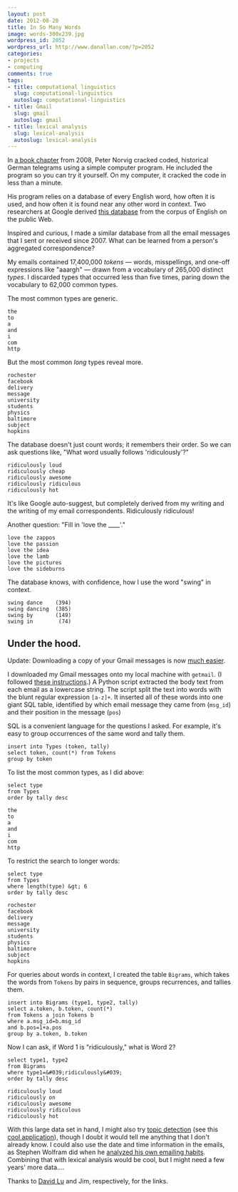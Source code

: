 ```yaml
---
layout: post
date: 2012-08-20
title: In So Many Words
image: words-300x239.jpg
wordpress_id: 2052
wordpress_url: http://www.danallan.com/?p=2052
categories:
- projects
- computing
comments: true
tags:
- title: computational linguistics
  slug: computational-linguistics
  autoslug: computational-linguistics
- title: Gmail
  slug: gmail
  autoslug: gmail
- title: lexical analysis
  slug: lexical-analysis
  autoslug: lexical-analysis
---
```

In [a book chapter](http://norvig.com/ngrams/) from 2008, Peter Norvig cracked coded, historical German telegrams using a simple computer program. He included the program so you can try it yourself. On my computer, it cracked the code in less than a minute.

His program relies on a database of every English word, how often it is used, and how often it is found near any other word in context. Two researchers at Google derived [this database](http://www.ldc.upenn.edu/Catalog/CatalogEntry.jsp?catalogId=LDC2006T13) from the corpus of English on the public Web.

Inspired and curious, I made a similar database from all the email messages that I sent or received since 2007. What can be learned from a person's aggregated correspondence?

My emails contained 17,400,000 _tokens_ — words, misspellings, and one-off expressions like "aaargh" — drawn from a vocabulary of 265,000 distinct _types_. I discarded types that occurred less than five times, paring down the vocabulary to 62,000 common types.

The most common types are generic.

    the
    to
    a
    and
    i
    com
    http

But the most common _long_ types reveal more.

    rochester
    facebook
    delivery
    message
    university
    students
    physics
    baltimore
    subject
    hopkins

The database doesn't just count words; it remembers their order. So we can ask questions like, "What word usually follows 'ridiculously'?"

    ridiculously loud
    ridiculously cheap
    ridiculously awesome
    ridiculously ridiculous
    ridiculously hot

It's like Google auto-suggest, but completely derived from my writing and the writing of my email correspondents. Ridiculously ridiculous!

Another question: "Fill in 'love the ____'."

    love the zappos
    love the passion
    love the idea
    love the lamb
    love the pictures
    love the sideburns

The database knows, with confidence, how I use the word "swing" in context.

    swing dance    (394)
    swing dancing  (385)
    swing by       (149)
    swing in        (74)

## Under the hood.

Update: Downloading a copy of your Gmail messages is now [much easier](http://gmailblog.blogspot.com/2013/12/download-copy-of-your-gmail-and-google.html).

I downloaded my Gmail messages onto my local machine with ``getmail``. (I followed [these instructions](http://datalinkcontrol.net/dlc/content/gmail-backup-getmail).) A Python script extracted the body text from each email as a lowercase string. The script split the text into words with the blunt regular expression ``[a-z]+``. It inserted all of these words into one giant SQL table, identified by which email message they came from (``msg_id``) and their position in the message (``pos``)

SQL is a convenient language for the questions I asked. For example, it's easy to group occurrences of the same word and tally them.

    insert into Types (token, tally)
    select token, count(*) from Tokens
    group by token

To list the most common types, as I did above:

    select type
    from Types
    order by tally desc

    the
    to
    a
    and
    i
    com
    http

To restrict the search to longer words:

    select type
    from Types
    where length(type) &gt; 6
    order by tally desc

    rochester
    facebook
    delivery
    message
    university 
    students
    physics
    baltimore
    subject
    hopkins

For queries about words in context, I created the table ``Bigrams``, which takes the words from ``Tokens`` by pairs in sequence, groups recurrences, and tallies them.

    insert into Bigrams (type1, type2, tally)
    select a.token, b.token, count(*)
    from Tokens a join Tokens b
    where a.msg_id=b.msg_id
    and b.pos=1+a.pos
    group by a.token, b.token

Now I can ask, if Word 1 is "ridiculously," what is Word 2?

    select type1, type2
    from Bigrams
    where type1=&#039;ridiculously&#039;
    order by tally desc

    ridiculously loud
    ridiculously on
    ridiculously awesome
    ridiculously ridiculous
    ridiculously hot

With this large data set in hand, I might also try [topic detection](http://en.wikipedia.org/wiki/Latent_Dirichlet_allocation) (see this [cool application](http://blog.echen.me/2011/06/27/topic-modeling-the-sarah-palin-emails/)), though I doubt it would tell me anything that I don't already know. I could also use the date and time information in the emails, as Stephen Wolfram did when he [analyzed his own emailing habits](http://blog.stephenwolfram.com/2012/03/the-personal-analytics-of-my-life/). Combining that with lexical analysis would be cool, but I might need a few years' more data....

Thanks to [David Lu](http://www.probablydavid.com) and Jim, respectively, for the links.

